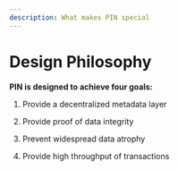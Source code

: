 ```yaml
---
description: What makes PIN special
---
```


# Design Philosophy

**PIN is designed to achieve four goals:**

1. Provide a decentralized metadata layer

2. Provide proof of data integrity

3. Prevent widespread data atrophy

4. Provide high throughput of transactions
